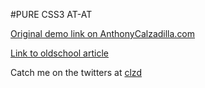#PURE CSS3 AT-AT

[Original demo link on AnthonyCalzadilla.com](http://www.anthonycalzadilla.com/css3-ATAT/)

[Link to oldschool article](http://www.optimum7.com/internet-marketing/design/pure-css3-animated-at-at-walker-from-star-wars.html)

Catch me on the twitters at [clzd](https://twitter.com/clzd)